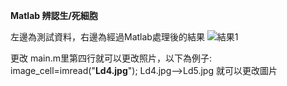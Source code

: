 **Matlab 辨認生/死細胞**


左邊為測試資料，右邊為經過Matlab處理後的結果
![結果1](https://user-images.githubusercontent.com/47098015/143202339-8be7058f-17f7-42a9-a8b0-b5d867ac397b.JPG)

更改 main.m里第四行就可以更改照片，以下為例子:
image_cell=imread("**Ld4.jpg**");
Ld4.jpg-->Ld5.jpg 就可以更改圖片
